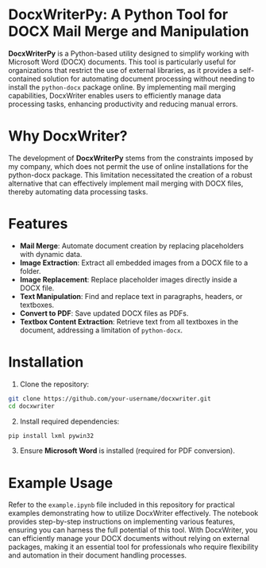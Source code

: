 # DocxWriterPy: A Python Tool for DOCX Mail Merge and Manipulation
**DocxWriterPy** is a Python-based utility designed to simplify working with Microsoft Word (DOCX) documents. This tool is particularly useful for organizations that restrict the use of external libraries, as it provides a self-contained solution for automating document processing without needing to install the `python-docx` package online. By implementing mail merging capabilities, DocxWriter enables users to efficiently manage data processing tasks, enhancing productivity and reducing manual errors.

# Why DocxWriter?
The development of **DocxWriterPy** stems from the constraints imposed by my company, which does not permit the use of online installations for the python-docx package. This limitation necessitated the creation of a robust alternative that can effectively implement mail merging with DOCX files, thereby automating data processing tasks.

# Features
* **Mail Merge**: Automate document creation by replacing placeholders with dynamic data.
* **Image Extraction**: Extract all embedded images from a DOCX file to a folder.
* **Image Replacement**: Replace placeholder images directly inside a DOCX file.
* **Text Manipulation**: Find and replace text in paragraphs, headers, or textboxes.
* **Convert to PDF**: Save updated DOCX files as PDFs.
* **Textbox Content Extraction**: Retrieve text from all textboxes in the document, addressing a limitation of `python-docx`.

# Installation
1. Clone the repository:
``` bash
git clone https://github.com/your-username/docxwriter.git
cd docxwriter
```

2. Install required dependencies:
``` bash
pip install lxml pywin32
```

3. Ensure **Microsoft Word** is installed (required for PDF conversion).

# Example Usage
Refer to the `example.ipynb` file included in this repository for practical examples demonstrating how to utilize DocxWriter effectively. The notebook provides step-by-step instructions on implementing various features, ensuring you can harness the full potential of this tool. With DocxWriter, you can efficiently manage your DOCX documents without relying on external packages, making it an essential tool for professionals who require flexibility and automation in their document handling processes.